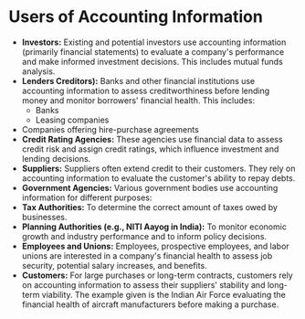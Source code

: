 # Users of Accounting Information 

* **Investors:** Existing and potential investors use accounting information (primarily financial statements) to evaluate a company's performance and make informed investment decisions. This includes mutual funds analysis.
* **Lenders Creditors):** Banks and other financial institutions use accounting information to assess creditworthiness before lending money and monitor borrowers' financial health. This includes:
   * Banks
  * Leasing companies
 * Companies offering hire-purchase agreements
* **Credit Rating Agencies:** These agencies use financial data to assess credit risk and assign credit ratings, which influence investment and lending decisions.
* **Suppliers:** Suppliers often extend credit to their customers. They rely on accounting information to evaluate the customer's ability to repay debts.
* **Government Agencies:** Various government bodies use accounting information for different purposes:
* **Tax Authorities:** To determine the correct amount of taxes owed by businesses.
* **Planning Authorities (e.g., NITI Aayog in India):** To monitor economic growth and industry performance and to inform policy decisions.
* **Employees and Unions:** Employees, prospective employees, and labor unions are interested in a company's financial health to assess job security, potential salary increases, and benefits.
* **Customers:** For large purchases or long-term contracts, customers rely on accounting information to assess their suppliers' stability and long-term viability. The example given is the Indian Air Force evaluating the financial health of aircraft manufacturers before making a purchase.
